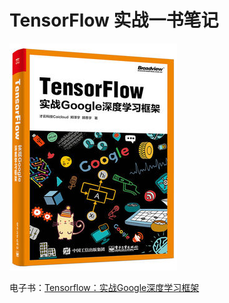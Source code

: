 # TensorFlow 实战一书笔记

![tensorflow_book](./images/tensorflow_book.jpg)

电子书：[Tensorflow：实战Google深度学习框架](http://www.olecn.com/download.php?id=5096)